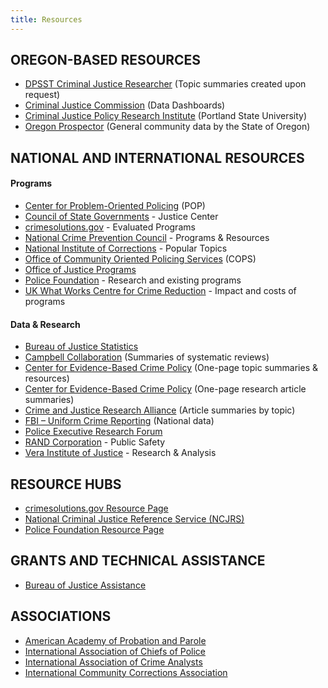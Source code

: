 ```yaml
---
title: Resources
---
```


## OREGON-BASED RESOURCES

* [DPSST Criminal Justice Researcher](mailto:annie.rexford@state.or.us?subject=Project%20Research%20Assistance%20Request) (Topic summaries created upon request)
* [Criminal Justice Commission](http://www.oregon.gov/cjc/Pages/index.aspx) (Data Dashboards)
* [Criminal Justice Policy Research Institute](http://www.pdx.edu/cjpri/cjpri_research) (Portland State University)
* [Oregon Prospector](http://www.oregonprospector.com/) (General community data by the State of Oregon)


## NATIONAL AND INTERNATIONAL RESOURCES

#### Programs

* [Center for Problem-Oriented Policing](http://www.popcenter.org/) (POP)
* [Council of State Governments](https://csgjusticecenter.org/) - Justice Center
* [crimesolutions.gov](http://www.crimesolutions.gov/) - Evaluated Programs
* [National Crime Prevention Council](https://www.ncpc.org/) - Programs & Resources
* [National Institute of Corrections](https://nicic.gov/topics/) - Popular Topics
* [Office of Community Oriented Policing Services](https://cops.usdoj.gov/COPSpublications) (COPS)
* [Office of Justice Programs](http://www.ojp.gov/)
* [Police Foundation](http://www.policefoundation.org/) - Research and existing programs
* [UK What Works Centre for Crime Reduction](http://whatworks.college.police.uk/toolkit/Pages/Toolkit.aspx) - Impact and costs of programs

#### Data & Research

* [Bureau of Justice Statistics](https://www.bjs.gov/)
* [Campbell Collaboration](https://campbellcollaboration.org/component/jak2filter/?Itemid=1352&issearch=1&isc=1&category_id=101&xf_4%5b0%5d=1&xf_8%5b0%5d=3&ordering=publishUp) (Summaries of systematic reviews)
* [Center for Evidence-Based Crime Policy](http://cebcp.org/evidence-based-policing/what-works-in-policing/research-evidence-review/) (One-page topic summaries & resources)
* [Center for Evidence-Based Crime Policy](http://cebcp.org/one-pagers/) (One-page research article summaries)
* [Crime and Justice Research Alliance](http://crimeandjusticeresearchalliance.org/explore-research/) (Article summaries by topic)
* [FBI – Uniform Crime Reporting](https://ucr.fbi.gov/ucr) (National data)
* [Police Executive Research Forum](https://www.policeforum.org/)
* [RAND Corporation](https://www.rand.org/topics/public-safety.html) - Public Safety
* [Vera Institute of Justice](https://www.vera.org/research) - Research & Analysis

## RESOURCE HUBS

* [crimesolutions.gov Resource Page](https://www.crimesolutions.gov/resources.aspx)
* [National Criminal Justice Reference Service (NCJRS)](https://www.ncjrs.gov/)
* [Police Foundation Resource Page](https://www.policefoundation.org/general-resources/)


## GRANTS AND TECHNICAL ASSISTANCE

* [Bureau of Justice Assistance](https://www.bja.gov/default.aspx)

## ASSOCIATIONS

* [American Academy of Probation and Parole](https://www.appa-net.org/eweb/)
* [International Association of Chiefs of Police](https://www.theiacp.org/)
* [International Association of Crime Analysts](https://www.iaca.net/)
* [International Community Corrections Association](https://www.iccalive.org/icca/)
